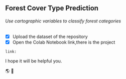 ## Forest Cover Type Prediction

###### Use cartographic variables to classify forest categories

- [x] Upload the dataset of the repository
- [x] Open the Colab Notebook link,there is the project
 ```
 link:
```
I hope it will be helpful you.

  :earth_americas: :evergreen_tree:
